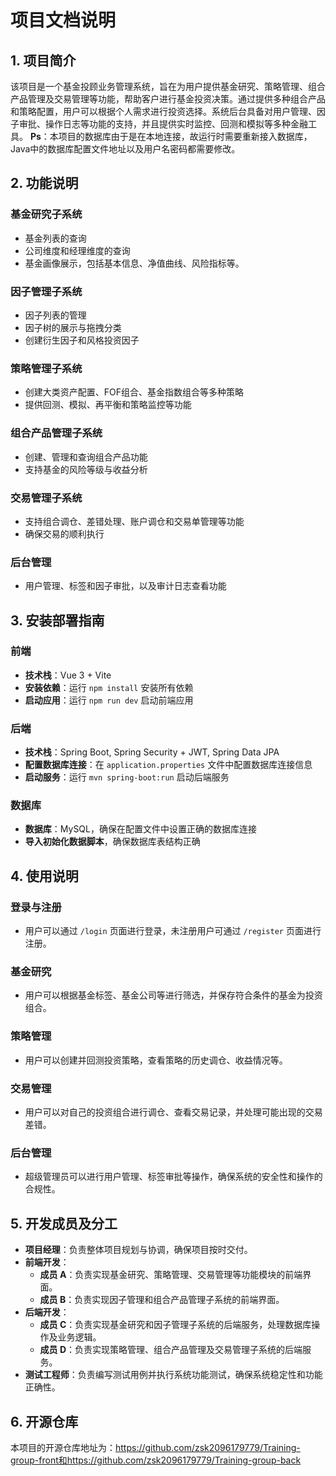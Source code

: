 # 项目文档说明

## 1. 项目简介
该项目是一个基金投顾业务管理系统，旨在为用户提供基金研究、策略管理、组合产品管理及交易管理等功能，帮助客户进行基金投资决策。通过提供多种组合产品和策略配置，用户可以根据个人需求进行投资选择。系统后台具备对用户管理、因子审批、操作日志等功能的支持，并且提供实时监控、回测和模拟等多种金融工具。
**Ps**：本项目的数据库由于是在本地连接，故运行时需要重新接入数据库，Java中的数据库配置文件地址以及用户名密码都需要修改。

## 2. 功能说明
### 基金研究子系统
- 基金列表的查询
- 公司维度和经理维度的查询
- 基金画像展示，包括基本信息、净值曲线、风险指标等。

### 因子管理子系统
- 因子列表的管理
- 因子树的展示与拖拽分类
- 创建衍生因子和风格投资因子

### 策略管理子系统
- 创建大类资产配置、FOF组合、基金指数组合等多种策略
- 提供回测、模拟、再平衡和策略监控等功能

### 组合产品管理子系统
- 创建、管理和查询组合产品功能
- 支持基金的风险等级与收益分析

### 交易管理子系统
- 支持组合调仓、差错处理、账户调仓和交易单管理等功能
- 确保交易的顺利执行

### 后台管理
- 用户管理、标签和因子审批，以及审计日志查看功能

## 3. 安装部署指南
### 前端
- **技术栈**：Vue 3 + Vite
- **安装依赖**：运行 `npm install` 安装所有依赖
- **启动应用**：运行 `npm run dev` 启动前端应用

### 后端
- **技术栈**：Spring Boot, Spring Security + JWT, Spring Data JPA
- **配置数据库连接**：在 `application.properties` 文件中配置数据库连接信息
- **启动服务**：运行 `mvn spring-boot:run` 启动后端服务

### 数据库
- **数据库**：MySQL，确保在配置文件中设置正确的数据库连接
- **导入初始化数据脚本**，确保数据库表结构正确

## 4. 使用说明
### 登录与注册
- 用户可以通过 `/login` 页面进行登录，未注册用户可通过 `/register` 页面进行注册。

### 基金研究
- 用户可以根据基金标签、基金公司等进行筛选，并保存符合条件的基金为投资组合。

### 策略管理
- 用户可以创建并回测投资策略，查看策略的历史调仓、收益情况等。

### 交易管理
- 用户可以对自己的投资组合进行调仓、查看交易记录，并处理可能出现的交易差错。

### 后台管理
- 超级管理员可以进行用户管理、标签审批等操作，确保系统的安全性和操作的合规性。

## 5. 开发成员及分工
- **项目经理**：负责整体项目规划与协调，确保项目按时交付。
- **前端开发**：
  - **成员 A**：负责实现基金研究、策略管理、交易管理等功能模块的前端界面。
  - **成员 B**：负责实现因子管理和组合产品管理子系统的前端界面。
- **后端开发**：
  - **成员 C**：负责实现基金研究和因子管理子系统的后端服务，处理数据库操作及业务逻辑。
  - **成员 D**：负责实现策略管理、组合产品管理及交易管理子系统的后端服务。
- **测试工程师**：负责编写测试用例并执行系统功能测试，确保系统稳定性和功能正确性。

## 6. 开源仓库
本项目的开源仓库地址为：https://github.com/zsk2096179779/Training-group-front和https://github.com/zsk2096179779/Training-group-back
